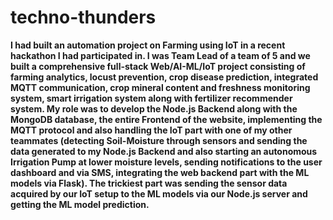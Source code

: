 # techno-thunders
**I had built an automation project on Farming using IoT in a recent hackathon I had participated in. I was Team Lead of a team of 5 and we built a comprehensive full-stack Web/AI-ML/IoT project consisting of farming analytics, locust prevention, crop disease prediction, integrated MQTT communication, crop mineral content and freshness monitoring system, smart irrigation system along with fertilizer recommender system.
My role was to develop the Node.js Backend along with the MongoDB database, the entire Frontend of the website, implementing the MQTT protocol and also handling the IoT part with one of my other teammates (detecting Soil-Moisture through sensors and sending the data generated to my Node.js Backend and also starting an autonomous Irrigation Pump at lower moisture levels, sending notifications to the user dashboard and via SMS, integrating the web backend part with the ML models via Flask).
The trickiest part was sending the sensor data acquired by our IoT setup to the ML models via our Node.js server and getting the ML model prediction.**
